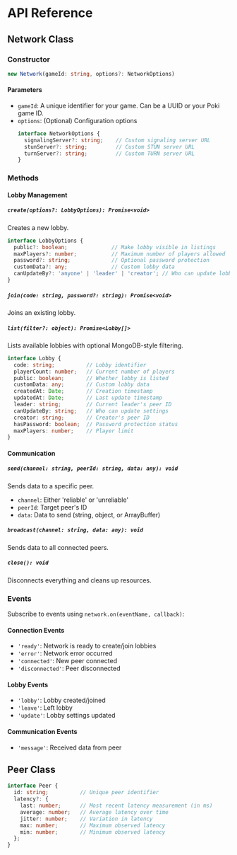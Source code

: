# API Reference

## Network Class

### Constructor

```typescript
new Network(gameId: string, options?: NetworkOptions)
```

#### Parameters
- `gameId`: A unique identifier for your game. Can be a UUID or your Poki game ID.
- `options`: (Optional) Configuration options
  ```typescript
  interface NetworkOptions {
    signalingServer?: string;    // Custom signaling server URL
    stunServer?: string;         // Custom STUN server URL
    turnServer?: string;         // Custom TURN server URL
  }
  ```

### Methods

#### Lobby Management

##### `create(options?: LobbyOptions): Promise<void>`
Creates a new lobby.
```typescript
interface LobbyOptions {
  public?: boolean;              // Make lobby visible in listings
  maxPlayers?: number;           // Maximum number of players allowed
  password?: string;             // Optional password protection
  customData?: any;              // Custom lobby data
  canUpdateBy?: 'anyone' | 'leader' | 'creator'; // Who can update lobby settings
}
```

##### `join(code: string, password?: string): Promise<void>`
Joins an existing lobby.

##### `list(filter?: object): Promise<Lobby[]>`
Lists available lobbies with optional MongoDB-style filtering.
```typescript
interface Lobby {
  code: string;          // Lobby identifier
  playerCount: number;   // Current number of players
  public: boolean;       // Whether lobby is listed
  customData: any;       // Custom lobby data
  createdAt: Date;       // Creation timestamp
  updatedAt: Date;       // Last update timestamp
  leader: string;        // Current leader's peer ID
  canUpdateBy: string;   // Who can update settings
  creator: string;       // Creator's peer ID
  hasPassword: boolean;  // Password protection status
  maxPlayers: number;    // Player limit
}
```

#### Communication

##### `send(channel: string, peerId: string, data: any): void`
Sends data to a specific peer.
- `channel`: Either 'reliable' or 'unreliable'
- `peerId`: Target peer's ID
- `data`: Data to send (string, object, or ArrayBuffer)

##### `broadcast(channel: string, data: any): void`
Sends data to all connected peers.

##### `close(): void`
Disconnects everything and cleans up resources.

### Events

Subscribe to events using `network.on(eventName, callback)`:

#### Connection Events
- `'ready'`: Network is ready to create/join lobbies
- `'error'`: Network error occurred
- `'connected'`: New peer connected
- `'disconnected'`: Peer disconnected

#### Lobby Events
- `'lobby'`: Lobby created/joined
- `'leave'`: Left lobby
- `'update'`: Lobby settings updated

#### Communication Events
- `'message'`: Received data from peer

## Peer Class

```typescript
interface Peer {
  id: string;          // Unique peer identifier
  latency?: {
    last: number;      // Most recent latency measurement (in ms)
    average: number;   // Average latency over time
    jitter: number;    // Variation in latency
    max: number;       // Maximum observed latency
    min: number;       // Minimum observed latency
  };
}
```
